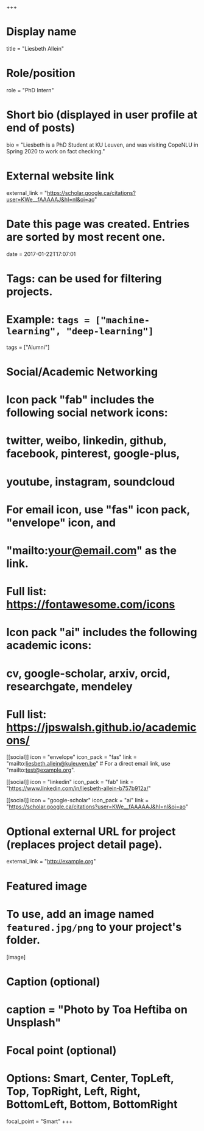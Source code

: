 +++
# Display name
title = "Liesbeth Allein"

# Role/position
role = "PhD Intern"

# Short bio (displayed in user profile at end of posts)
bio = "Liesbeth is a PhD Student at KU Leuven, and was visiting CopeNLU in Spring 2020 to work on fact checking."

# External website link
external_link = "https://scholar.google.ca/citations?user=KWe__fAAAAAJ&hl=nl&oi=ao"

# Date this page was created. Entries are sorted by most recent one.
date = 2017-01-22T17:07:01

# Tags: can be used for filtering projects.
# Example: `tags = ["machine-learning", "deep-learning"]`
tags = ["Alumni"]

# Social/Academic Networking
#
# Icon pack "fab" includes the following social network icons:
#
#   twitter, weibo, linkedin, github, facebook, pinterest, google-plus,
#   youtube, instagram, soundcloud
#
#   For email icon, use "fas" icon pack, "envelope" icon, and
#   "mailto:your@email.com" as the link.
#
#   Full list: https://fontawesome.com/icons
#
# Icon pack "ai" includes the following academic icons:
#
#   cv, google-scholar, arxiv, orcid, researchgate, mendeley
#
#   Full list: https://jpswalsh.github.io/academicons/

[[social]]
icon = "envelope"
icon_pack = "fas"
link = "mailto:liesbeth.allein@kuleuven.be"  # For a direct email link, use "mailto:test@example.org".

[[social]]
icon = "linkedin"
icon_pack = "fab"
link = "https://www.linkedin.com/in/liesbeth-allein-b757b912a/"

[[social]]
icon = "google-scholar"
icon_pack = "ai"
link = "https://scholar.google.ca/citations?user=KWe__fAAAAAJ&hl=nl&oi=ao"


# Optional external URL for project (replaces project detail page).
external_link = "http://example.org"

# Featured image
# To use, add an image named `featured.jpg/png` to your project's folder. 
[image]
  # Caption (optional)
  # caption = "Photo by Toa Heftiba on Unsplash"

  # Focal point (optional)
  # Options: Smart, Center, TopLeft, Top, TopRight, Left, Right, BottomLeft, Bottom, BottomRight
  focal_point = "Smart"
+++
